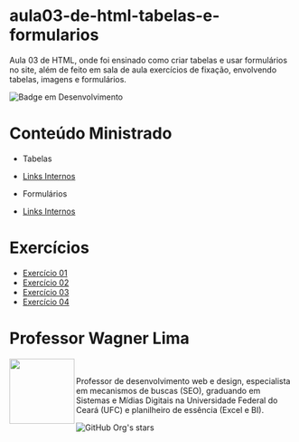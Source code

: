 # aula03-de-html-tabelas-e-formularios
 Aula 03 de HTML, onde foi ensinado como criar tabelas e usar formulários no site, além de feito em sala de aula exercícios de fixação, envolvendo tabelas, imagens e formulários. 

![Badge em Desenvolvimento](http://img.shields.io/static/v1?label=STATUS&message=À%20INICIAR&color=GREEN&style=for-the-badge)

# Conteúdo Ministrado 

* Tabelas
 * [Links Internos](https://github.com/wagnerlimanet/aula02-de-html-links-e-imagens/blob/main/links-internos-pagina01.html)

* Formulários
 * [Links Internos](https://github.com/wagnerlimanet/aula02-de-html-links-e-imagens/blob/main/links-internos-pagina01.html)

# Exercícios 

* [Exercício 01](https://github.com/wagnerlimanet/aula03-de-html-tabelas-e-formularios/blob/main/exercicio001-tabelas-produtos.html)
* [Exercício 02](https://github.com/wagnerlimanet/aula03-de-html-tabelas-e-formularios/blob/main/exercicio002-tabelas-monitor.html)
* [Exercício 03](https://github.com/wagnerlimanet/aula03-de-html-tabelas-e-formularios/blob/main/exercicio003-tabelas-carrinho-de-compras.html) 
* [Exercício 04](https://github.com/wagnerlimanet/aula03-de-html-tabelas-e-formularios/blob/main/exercicio004-tabelas-painel-admin.html)

# Professor Wagner Lima
<img loading="lazy" src="https://avatars.githubusercontent.com/u/80631657?v=4" width=115 align=left>
<br>
<p> Professor de desenvolvimento web e design, especialista em mecanismos de buscas (SEO), graduando em Sistemas e Mídias Digitais na Universidade Federal do Ceará (UFC) e planilheiro de essência (Excel e BI). </p> 

![GitHub Org's stars](https://img.shields.io/github/stars/wagnerlimanet?style=social)
